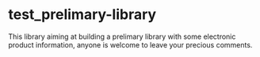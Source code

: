 # test_prelimary-library
This library aiming at building a prelimary library with some electronic product information, anyone is welcome to leave your precious comments.
